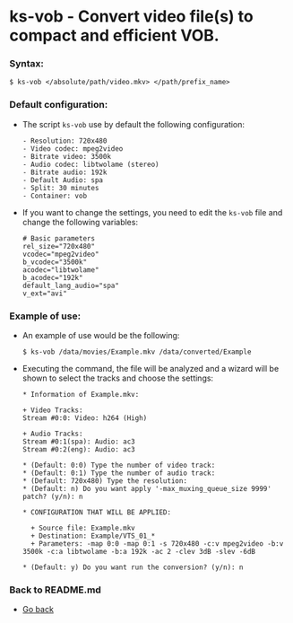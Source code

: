 ks-vob - Convert video file(s) to compact and efficient VOB.
============================================================

### Syntax:

```shell
$ ks-vob </absolute/path/video.mkv> </path/prefix_name>
```

### Default configuration:

  * The script `ks-vob` use by default the following configuration:
  
    ```shell
    - Resolution: 720x480
    - Video codec: mpeg2video
    - Bitrate video: 3500k
    - Audio codec: libtwolame (stereo)
    - Bitrate audio: 192k
    - Default Audio: spa
    - Split: 30 minutes
    - Container: vob
    ````
    
  * If you want to change the settings, you need to edit the `ks-vob` file and change the following variables:

    ```shell
    # Basic parameters
    rel_size="720x480"
    vcodec="mpeg2video"
    b_vcodec="3500k"
    acodec="libtwolame"
    b_acodec="192k"
    default_lang_audio="spa"
    v_ext="avi"
    ````
    
### Example of use:

  * An example of use would be the following:
  
    ```shell
    $ ks-vob /data/movies/Example.mkv /data/converted/Example
    ````
    
  * Executing the command, the file will be analyzed and a wizard will be shown to select the tracks and choose the settings:
  
    ```shell
    * Information of Example.mkv:

    + Video Tracks:
    Stream #0:0: Video: h264 (High)

    + Audio Tracks:
    Stream #0:1(spa): Audio: ac3
    Stream #0:2(eng): Audio: ac3

    * (Default: 0:0) Type the number of video track: 
    * (Default: 0:1) Type the number of audio track: 
    * (Default: 720x480) Type the resolution: 
    * (Default: n) Do you want apply '-max_muxing_queue_size 9999' patch? (y/n): n

    * CONFIGURATION THAT WILL BE APPLIED:

      + Source file: Example.mkv
      + Destination: Example/VTS_01_*
      + Parameters: -map 0:0 -map 0:1 -s 720x480 -c:v mpeg2video -b:v 3500k -c:a libtwolame -b:a 192k -ac 2 -clev 3dB -slev -6dB

    * (Default: y) Do you want run the conversion? (y/n): n
    ````
    
### Back to README.md
    
* [Go back](https://github.com/q3aql/ks-tools/blob/main/README.md)
  
